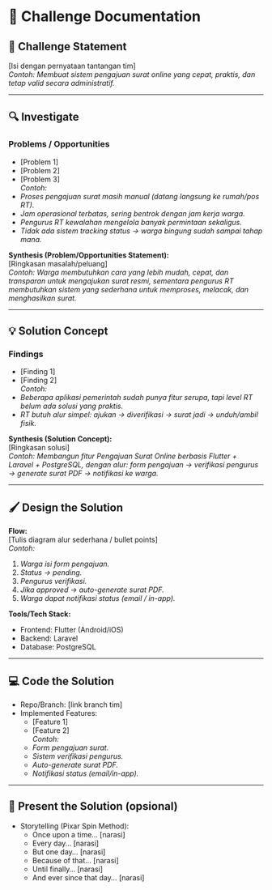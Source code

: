 # 🎯 Challenge Documentation

## 🧩 Challenge Statement
[Isi dengan pernyataan tantangan tim]  
*Contoh: Membuat sistem pengajuan surat online yang cepat, praktis, dan tetap valid secara administratif.*

---

## 🔍 Investigate

### Problems / Opportunities
- [Problem 1]
- [Problem 2]
- [Problem 3]  
*Contoh:*
- _Proses pengajuan surat masih manual (datang langsung ke rumah/pos RT)._
- _Jam operasional terbatas, sering bentrok dengan jam kerja warga._
- _Pengurus RT kewalahan mengelola banyak permintaan sekaligus._
- _Tidak ada sistem tracking status → warga bingung sudah sampai tahap mana._

**Synthesis (Problem/Opportunities Statement):**  
[Ringkasan masalah/peluang]  
_Contoh: Warga membutuhkan cara yang lebih mudah, cepat, dan transparan untuk mengajukan surat resmi, sementara pengurus RT membutuhkan sistem yang sederhana untuk memproses, melacak, dan menghasilkan surat._

---

## 💡 Solution Concept
### Findings
- [Finding 1]
- [Finding 2]  
_Contoh:_
- _Beberapa aplikasi pemerintah sudah punya fitur serupa, tapi level RT belum ada solusi yang praktis._
- _RT butuh alur simpel: ajukan → diverifikasi → surat jadi → unduh/ambil fisik._

**Synthesis (Solution Concept):**  
[Ringkasan solusi]  
_Contoh: Membangun fitur Pengajuan Surat Online berbasis Flutter + Laravel + PostgreSQL, dengan alur: form pengajuan → verifikasi pengurus → generate surat PDF → notifikasi ke warga._

---

## 🖌️ Design the Solution
**Flow:**  
[Tulis diagram alur sederhana / bullet points]  
_Contoh:_
1. _Warga isi form pengajuan._
2. _Status → pending._
3. _Pengurus verifikasi._
4. _Jika approved → auto-generate surat PDF._
5. _Warga dapat notifikasi status (email / in-app)._

**Tools/Tech Stack:**  
- Frontend: Flutter (Android/iOS)
- Backend: Laravel
- Database: PostgreSQL

---

## 💻 Code the Solution
- Repo/Branch: [link branch tim]
- Implemented Features:
    - [Feature 1]
    - [Feature 2]  
  _Contoh:_
  - _Form pengajuan surat._
  - _Sistem verifikasi pengurus._
  - _Auto-generate surat PDF._
  - _Notifikasi status (email/in-app)._

---

## 📢 Present the Solution (opsional)
- Storytelling (Pixar Spin Method):
    - Once upon a time… [narasi]
    - Every day… [narasi]
    - But one day… [narasi]
    - Because of that… [narasi]
    - Until finally… [narasi]
    - And ever since that day… [narasi]